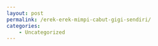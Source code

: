 ```yaml
---
layout: post
permalink: /erek-erek-mimpi-cabut-gigi-sendiri/
categories:
    - Uncategorized
---
```



